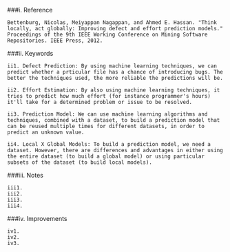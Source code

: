 ###i. Reference

    Bettenburg, Nicolas, Meiyappan Nagappan, and Ahmed E. Hassan. "Think locally, act globally: Improving defect and effort prediction models." Proceedings of the 9th IEEE Working Conference on Mining Software Repositories. IEEE Press, 2012.

###ii. Keywords

    ii1. Defect Prediction: By using machine learning techniques, we can predict whether a prticular file has a chance of introducing bugs. The better the techniques used, the more reliable the predictions will be.
    
    ii2. Effort Estimation: By also using machine learning techniques, it tries to predict how much effort (for instance programmer's hours) it'll take for a determined problem or issue to be resolved.
    
    ii3. Prediction Model: We can use machine learning algorithms and techniques, combined with a dataset, to build a prediction model that can be reused multiple times for different datasets, in order to predict an unknown value.
    
    ii4. Local X Global Models: To build a prediction model, we need a dataset. However, there are differences and advantages in either using the entire dataset (to build a global model) or using particular subsets of the dataset (to build local models).

###iii. Notes

    iii1.
    iii2.
    iii3.
    iii4.

###iv. Improvements

    iv1.
    iv2.
    iv3.
